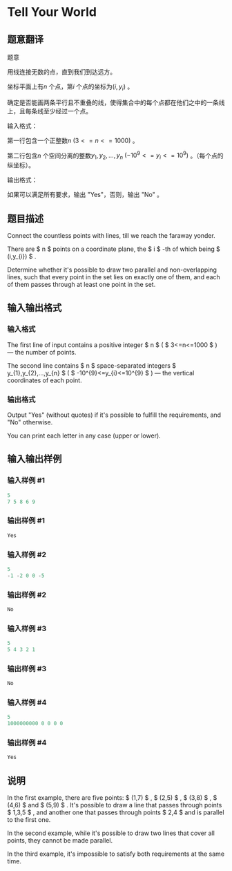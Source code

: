 # Tell Your World

## 题意翻译

题意

用线连接无数的点，直到我们到达远方。

坐标平面上有$n$ 个点，第$i$ 个点的坐标为$(i,y_{i})$ 。

确定是否能画两条平行且不重叠的线，使得集合中的每个点都在他们之中的一条线上，且每条线至少经过一个点。

输入格式：

第一行包含一个正整数$n$ $(3<=n<=1000)$ 。

第二行包含$n$ 个空间分离的整数$y_{1},y_{2},...,y_{n}$ $(-10^9<=y_{i}<=10^9)$ 。（每个点的纵坐标）。

输出格式：

如果可以满足所有要求，输出 "Yes"，否则，输出 "No" 。

## 题目描述

Connect the countless points with lines, till we reach the faraway yonder.

There are $ n $ points on a coordinate plane, the $ i $ -th of which being $ (i,y_{i}) $ .

Determine whether it's possible to draw two parallel and non-overlapping lines, such that every point in the set lies on exactly one of them, and each of them passes through at least one point in the set.

## 输入输出格式

### 输入格式

The first line of input contains a positive integer $ n $ ( $ 3<=n<=1000 $ ) — the number of points.

The second line contains $ n $ space-separated integers $ y_{1},y_{2},...,y_{n} $ ( $ -10^{9}<=y_{i}<=10^{9} $ ) — the vertical coordinates of each point.

### 输出格式

Output "Yes" (without quotes) if it's possible to fulfill the requirements, and "No" otherwise.

You can print each letter in any case (upper or lower).

## 输入输出样例

### 输入样例 #1

```cpp
5
7 5 8 6 9

```
### 输出样例 #1

```cpp
Yes

```
### 输入样例 #2

```cpp
5
-1 -2 0 0 -5

```
### 输出样例 #2

```cpp
No

```
### 输入样例 #3

```cpp
5
5 4 3 2 1

```
### 输出样例 #3

```cpp
No

```
### 输入样例 #4

```cpp
5
1000000000 0 0 0 0

```
### 输出样例 #4

```cpp
Yes

```
## 说明

In the first example, there are five points: $ (1,7) $ , $ (2,5) $ , $ (3,8) $ , $ (4,6) $ and $ (5,9) $ . It's possible to draw a line that passes through points $ 1,3,5 $ , and another one that passes through points $ 2,4 $ and is parallel to the first one.

In the second example, while it's possible to draw two lines that cover all points, they cannot be made parallel.

In the third example, it's impossible to satisfy both requirements at the same time.

